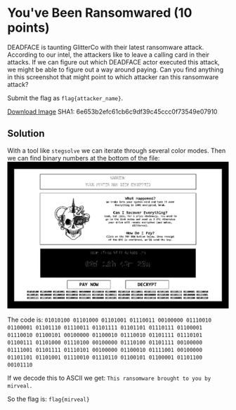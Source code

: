 # You've Been Ransomwared (10 points)
DEADFACE is taunting GlitterCo with their latest ransomware attack. According to our intel, the attackers like to leave a calling card in their attacks. If we can figure out which DEADFACE actor executed this attack, we might be able to figure out a way around paying. Can you find anything in this screenshot that might point to which attacker ran this ransomware attack?

Submit the flag as `flag{attacker_name}`.

[Download Image](https://tinyurl.com/4mxurcfw)
SHA1: 6e653b2efc61cb6c9df39c45ccc0f73549e07910

## Solution
With a tool like `stegsolve` we can iterate through several color modes. Then we can find binary numbers at the bottom of the file:
![Solved](./images/ransomwared_solved.png)

The code is: `01010100 01101000 01101001 01110011 00100000 01110010 01100001 01101110 01110011 01101111 01101101 01110111 01100001 01110010 01100101 00100000 01100010 01110010 01101111 01110101 01100111 01101000 01110100 00100000 01110100 01101111 00100000 01111001 01101111 01110101 00100000 01100010 01111001 00100000 01101101 01101001 01110010 01110110 01100101 01100001 01101100 00101110`

If we decode this to ASCII we get: `This ransomware brought to you by mirveal.`

So the flag is: `flag{mirveal}`
